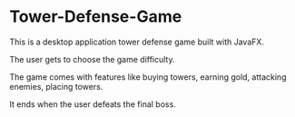 # Tower-Defense-Game

This is a desktop application tower defense game built with JavaFX. 

The user gets to choose the game difficulty. 

The game comes with features like buying towers, earning gold, attacking enemies, placing towers.

It ends when the user defeats the final boss.
